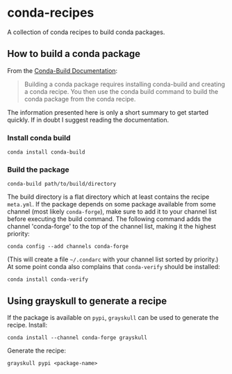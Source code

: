 # conda-recipes
A collection of conda recipes to build conda packages.

## How to build a conda package

From the [Conda-Build Documentation](https://docs.conda.io/projects/conda-build/en/latest/index.html):
> Building a conda package requires installing conda-build and creating a conda recipe. You then use the conda build command to build the conda package from the conda recipe.

The information presented here is only a short summary to get started quickly. If in doubt
I suggest reading the documentation.

### Install conda build
```
conda install conda-build
```

### Build the package
```
conda-build path/to/build/directory
```
The build directory is a flat directory which at least contains the recipe `meta.yml`.
If the package depends on some package available from some channel (most likely `conda-forge`),
make sure to add it to your channel list before executing the build command. 
The following command adds the channel 'conda-forge' to the top of the channel list, making it the highest priority:
```
conda config --add channels conda-forge
```
(This will create a file `~/.condarc` with your channel list sorted by priority.)
At some point conda also complains that `conda-verify` should be installed:
```
conda install conda-verify
```

## Using grayskull to generate a recipe

If the package is available on `pypi`, `grayskull` can be used to generate the recipe.
Install:
```
conda install --channel conda-forge grayskull
```
Generate the recipe:
```
grayskull pypi <package-name>
```
